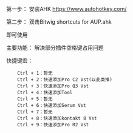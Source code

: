 第一步：
        安装AHK    https://www.autohotkey.com/

第二步：
        双击Bitwig shortcuts for AUP.ahk

即可使用


主要功能：
        解决部分插件空格键占用问题


        
快捷键宏：

        Ctrl + 1：暂无
        Ctrl + 2：快速添加Pro C2 Vst(以此类推)
        Ctrl + 3：快速添加Pro Q3 Vst
        Ctrl + 4：快速添加Tool
        Ctrl + 5：暂无
        Ctrl + 6：快速添加Serum Vst
        Ctrl + 7：暂无
        Ctrl + 8：快速添加kontakt 8 Vst
        Ctrl + 9：快速添加Pro R2 Vst
